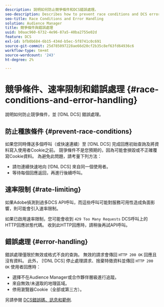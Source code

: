 ```yaml
---
description: 說明如何防止競爭條件和DCS錯誤處理。
seo-description: Describes how to prevent race conditions and DCS error handling.
seo-title: Race Conditions and Error Handling
solution: Audience Manager
title: 競爭條件與錯誤處理
uuid: b0aac960-6732-4e96-87a5-40ba2755e02d
feature: DCS
exl-id: bfb0b684-6b15-434d-b5ec-5f8741c0c691
source-git-commit: 25d785097228ae66d20cf2b35c8ef63fd64936c6
workflow-type: tm+mt
source-wordcount: '243'
ht-degree: 2%

---
```


# 競爭條件、速率限制和錯誤處理 {#race-conditions-and-error-handling}

說明如何防止競爭條件，並 [!DNL DCS] 錯誤處理。

## 防止種族條件 {#prevent-race-conditions}

如果您同時傳送多個呼叫（或快速連續）至 [!DNL DCS] 完成回應初始查詢及將資料寫入使用者Cookie之前。 競爭條件不是您預期的，因為可能會損毀或不正確覆寫Cookie資料。 為避免此問題，請考量下列方法：

* 請勿連續快速地向 [!DNL DCS] 來自同一個使用者。
* 等待每個回應返回，再進行後續呼叫。

## 速率限制 {#rate-limiting}

如果Adobe偵測到過多DCS API呼叫，而這些呼叫可能對服務可用性造成負面影響，則可能會引入速率限制。

如果已啟用速率限制，您可能會收到 `429 Too Many Requests` DCS呼叫上的HTTP回應狀態代碼。 收到此HTTP回應時，請稍後再試API呼叫。

## 錯誤處理 {#error-handling}

錯誤處理僅限於無效或格式不良的查詢。 無效的請求會傳回 `HTTP 200 OK` 回應且沒有資料。 此外， [!DNL DCS] 停止處理請求、捨棄特徵資料並傳回 `HTTP 200 OK` 使用者回應時：

* 選擇不在Audience Manager或合作夥伴層級進行追蹤。
* 來自無效/未選取的地理區域。
* 停用瀏覽器Cookie（全部或第三方）。

另請參閱 [DCS錯誤碼、訊息和範例](../../../api/dcs-intro/dcs-api-reference/dcs-error-codes.md).
